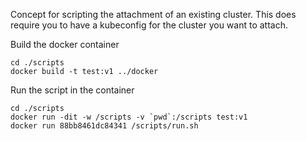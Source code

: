 Concept for scripting the attachment of an existing cluster. This 
does require you to have a kubeconfig for the cluster you want to 
attach.

Build the docker container
```
cd ./scripts
docker build -t test:v1 ../docker
```

Run the script in the container
```
cd ./scripts
docker run -dit -w /scripts -v `pwd`:/scripts test:v1 
docker run 88bb8461dc84341 /scripts/run.sh
```

